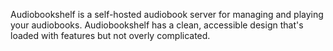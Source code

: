 Audiobookshelf is a self-hosted audiobook server for managing and playing your audiobooks. Audiobookshelf has a clean, accessible design that's loaded with features but not overly complicated.
